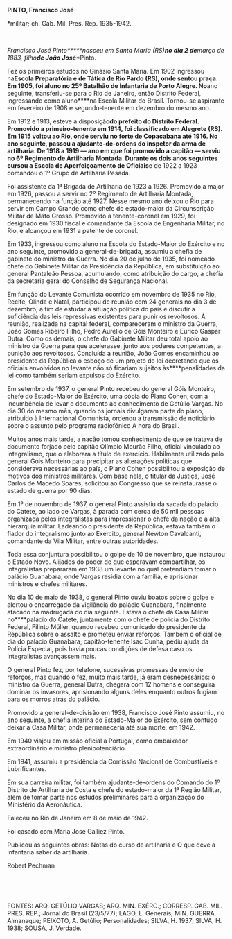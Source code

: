 **PINTO, Francisco José**

\*militar; ch. Gab. Mil. Pres. Rep. 1935-1942.

 

*Francisco José Pinto*****nasceu em Santa Maria (RS)****no dia 2
de****março de 1883, filho****de João José****Pinto.

Fez os primeiros estudos no Ginásio Santa Maria. Em 1902 ingressou
na****Escola Preparatória e de Tática de Rio Pardo (RS), onde sentou
praça. Em 1905, foi aluno no 25º Batalhão de Infantaria de Porto Alegre.
No****ano seguinte, transferiu-se para o Rio de Janeiro, então Distrito
Federal, ingressando como aluno****na Escola Militar do Brasil.
Tornou-se aspirante em fevereiro de 1908 e segundo-tenente em dezembro
do mesmo ano.

Em 1912 e 1913, esteve à disposição****do prefeito do Distrito Federal.
Promovido a primeiro-tenente em 1914, foi classificado em Alegrete (RS).
Em 1915 voltou ao Rio, onde serviu no forte de Copacabana até 1916. No
ano seguinte, passou a ajudante-de-ordens do inspetor da arma de
artilharia. De 1918 a 1919 — ano em que foi promovido a capitão — serviu
no 6º Regimento de Artilharia Montada. Durante os dois anos seguintes
cursou a Escola de Aperfeiçoamento de Oficiais****e de 1922 a 1923
comandou o 1º Grupo de Artilharia Pesada.

Foi assistente da 1ª Brigada de Artilharia de 1923 a 1926. Promovido a
major em 1926, passou a servir no 2º Regimento de Artilharia Montada,
permanecendo na função até 1927. Nesse mesmo ano deixou o Rio para
servir em Campo Grande como chefe do estado-maior da Circunscrição
Militar de Mato Grosso. Promovido a tenente-coronel em 1929, foi
designado em 1930 fiscal e comandante da Escola de Engenharia Militar,
no Rio, e alcançou em 1931 a patente de coronel.

Em 1933, ingressou como aluno na Escola do Estado-Maior do Exército e no
ano seguinte, promovido a general-de-brigada, assumiu a chefia de
gabinete do ministro da Guerra. No dia 20 de julho de 1935, foi nomeado
chefe do Gabinete Militar da Presidência da República, em substituição
ao general Pantaleão Pessoa, acumulando, como atribuição do cargo, a
chefia da secretaria geral do Conselho de Segurança Nacional.

Em função do Levante Comunista ocorrido em novembro de 1935 no Rio,
Recife, Olinda e Natal, participou de reunião com 24 generais no dia 3
de dezembro, a fim de estudar a situação política do país e discutir a
suficiência das leis repressivas existentes para punir os revoltosos. À
reunião, realizada na capital federal, compareceram o ministro da
Guerra, João Gomes Ribeiro Filho, Pedro Aurélio de Góis Monteiro e
Eurico Gaspar Dutra. Como os demais, o chefe do Gabinete Militar deu
total apoio ao ministro da Guerra para que acelerasse, junto aos poderes
competentes, a punição aos revoltosos. Concluída a reunião, João Gomes
encaminhou ao presidente da República o esboço de um projeto de lei
decretando que os oficiais envolvidos no levante não só ficariam
sujeitos às****penalidades da lei como também seriam expulsos do
Exército.

Em setembro de 1937, o general Pinto recebeu do general Góis Monteiro,
chefe do Estado-Maior do Exército, uma cópia do Plano Cohen, com a
incumbência de levar o documento ao conhecimento de Getúlio Vargas. No
dia 30 do mesmo mês, quando os jornais divulgaram parte do plano,
atribuído à Internacional Comunista, ordenou a transmissão de noticiário
sobre o assunto pelo programa radiofônico A hora do Brasil.

Muitos anos mais tarde, a nação tomou conhecimento de que se tratava de
documento forjado pelo capitão Olímpio Mourão Filho, oficial vinculado
ao integralismo, que o elaborara a título de exercício. Habilmente
utilizado pelo general Góis Monteiro para precipitar as alterações
políticas que considerava necessárias ao país, o Plano Cohen
possibilitou a exposição de motivos dos ministros militares. Com base
nela, o titular da Justiça, José Carlos de Macedo Soares, solicitou ao
Congresso que se reinstaurasse o estado de guerra por 90 dias.

Em 1º de novembro de 1937, o general Pinto assistiu da sacada do palácio
do Catete, ao lado de Vargas, à parada com cerca de 50 mil pessoas
organizada pelos integralistas para impressionar o chefe da nação e a
alta hierarquia militar. Ladeando o presidente da República, estava
também o fiador do integralismo junto ao Exército, general Newton
Cavalcanti, comandante da Vila Militar, entre outras autoridades.

Toda essa conjuntura possibilitou o golpe de 10 de novembro, que
instaurou o Estado Novo. Alijados do poder de que esperavam
compartilhar, os integralistas prepararam em 1938 um levante no qual
pretendiam tomar o palácio Guanabara, onde Vargas residia com a família,
e aprisionar ministros e chefes militares.

No dia 10 de maio de 1938, o general Pinto ouviu boatos sobre o golpe e
alertou o encarregado da vigilância do palácio Guanabara, finalmente
atacado na madrugada do dia seguinte. Estava o chefe da Casa Militar
no****palácio do Catete, juntamente com o chefe de polícia do Distrito
Federal, Filinto Müller, quando recebeu comunicado do presidente da
República sobre o assalto e prometeu enviar reforços. Também o oficial
de dia do palácio Guanabara, capitão-tenente Isac Cunha, pediu ajuda da
Polícia Especial, pois havia poucas condições de defesa caso os
integralistas avançassem mais.

O general Pinto fez, por telefone, sucessivas promessas de envio de
reforços, mas quando o fez, muito mais tarde, já eram desnecessários: o
ministro da Guerra, general Dutra, chegara com 12 homens e conseguira
dominar os invasores, aprisionando alguns deles enquanto outros fugiam
para os morros atrás do palácio.

Promovido a general-de-divisão em 1938, Francisco José Pinto assumiu, no
ano seguinte, a chefia interina do Estado-Maior do Exército, sem contudo
deixar a Casa Militar, onde permaneceria até sua morte, em 1942.

Em 1940 viajou em missão oficial a Portugal, como embaixador
extraordinário e ministro plenipotenciário.

Em 1941, assumiu a presidência da Comissão Nacional de Combustíveis e
Lubrificantes.

Em sua carreira militar, foi também ajudante-de-ordens do Comando do 1º
Distrito de Artilharia de Costa e chefe do estado-maior da 1ª Região
Militar, além de tomar parte nos estudos preliminares para a organização
do Ministério da Aeronáutica.

Faleceu no Rio de Janeiro em 8 de maio de 1942.

Foi casado com Maria José Galliez Pinto.

Publicou as seguintes obras: Notas do curso de artilharia e O que deve a
infantaria saber da artilharia.

Robert Pechman

 

 

FONTES: ARQ. GETÚLIO VARGAS; ARQ. MIN. EXÉRC.; CORRESP. GAB. MIL. PRES.
REP.; Jornal do Brasil (23/5/77); LAGO, L. Generais; MIN. GUERRA.
Almanaque; PEIXOTO, A. Getúlio; Personalidades; SILVA, H. 1937; SILVA,
H. 1938; SOUSA, J. Verdade.

 
